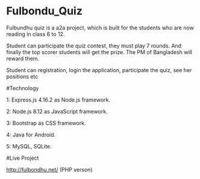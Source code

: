 # Fulbondu_Quiz


Fulbundhu quiz is a a2a project, which is built for the students who are now reading in class 6 to 12.

Student can participate the quiz contest, they must play 7 rounds. And finally the top scorer students will get the prize.
The PM of Bangladesh will reward them.

Student can registration, login the application, participate the quiz, see her positions etc


#Technology

1: Express.js 4.16.2 as Node.js framework.

2: Node.js 8.12 as JavaScript framework.

3: Bootstrap  as CSS framework.

4: Java for Android.

5: MySQL, SQLite.

 
#Live Project

http://fulbondhu.net/     (PHP verson)


